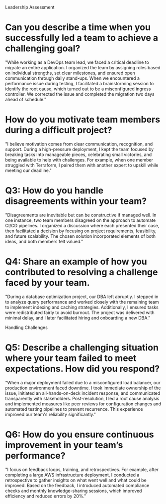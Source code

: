 Leadership Assessment
#  Can you describe a time when you successfully led a team to achieve a challenging goal?

"While working as a DevOps team lead, we faced a critical deadline to migrate an entire application. I organized the team by assigning roles based on individual strengths, set clear milestones, and ensured open communication through daily stand-ups. When we encountered a performance issue during testing, I facilitated a brainstorming session to identify the root cause, which turned out to be a misconfigured ingress controller. We corrected the issue and completed the migration two days ahead of schedule."

#  How do you motivate team members during a difficult project?

"I believe motivation comes from clear communication, recognition, and support. During a high-pressure deployment, I kept the team focused by breaking tasks into manageable pieces, celebrating small victories, and being available to help with challenges. For example, when one member struggled with Terraform, I paired them with another expert to upskill while meeting our deadline."


# Q3: How do you handle disagreements within your team?

"Disagreements are inevitable but can be constructive if managed well. In one instance, two team members disagreed on the approach to automate CI/CD pipelines. I organized a discussion where each presented their case, then facilitated a decision by focusing on project requirements, feasibility, and future scalability. The chosen solution incorporated elements of both ideas, and both members felt valued."

# Q4: Share an example of how you contributed to resolving a challenge faced by your team.

"During a database optimization project, our DBA left abruptly. I stepped in to analyze query performance and worked closely with the remaining team to implement indexing and caching strategies. Additionally, I ensured tasks were redistributed fairly to avoid burnout. The project was delivered with minimal delay, and I later facilitated hiring and onboarding a new DBA."

Handling Challenges
# Q5: Describe a challenging situation where your team failed to meet expectations. How did you respond?

"When a major deployment failed due to a misconfigured load balancer, our production environment faced downtime. I took immediate ownership of the issue, initiated an all-hands-on-deck incident response, and communicated transparently with stakeholders. Post-resolution, I led a root cause analysis and implemented measures like peer reviews for configuration changes and automated testing pipelines to prevent recurrence. This experience improved our team's reliability significantly."

# Q6: How do you ensure continuous improvement in your team’s performance?

"I focus on feedback loops, training, and retrospectives. For example, after completing a large AWS infrastructure deployment, I conducted a retrospective to gather insights on what went well and what could be improved. Based on the feedback, I introduced automated compliance checks and monthly knowledge-sharing sessions, which improved efficiency and reduced errors by 20%."
